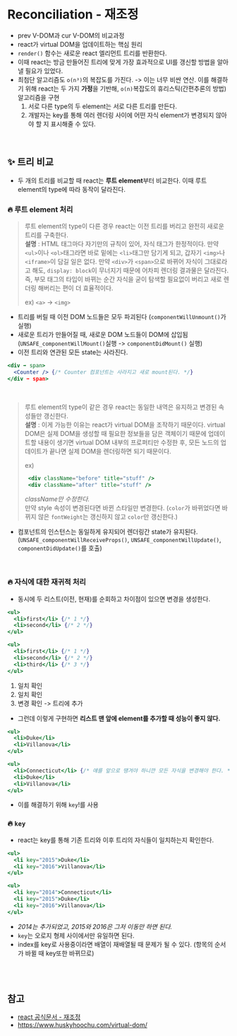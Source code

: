 # Reconciliation - 재조정

- prev V-DOM과 cur V-DOM의 비교과정
- react가 virtual DOM을 업데이트하는 핵심 원리
- `render()` 함수는 새로운 react 엘리먼트 트리를 반환한다.
- 이때 react는 방금 만들어진 트리에 맞게 가장 효과적으로 UI를 갱신할 방법을 알아낼 필요가 있었다.
- 최첨단 알고리즘도 `o(n³)`의 복잡도를 가진다. -> 이는 너무 비싼 연산. 이를 해결하기 위해 react는 두 가지 **가정**을 기반해, `o(n)`복잡도의 휴리스틱(간편추론의 방법) 알고리즘을 구현
  1. 서로 다른 type의 두 element는 서로 다른 트리를 만든다.
  2. 개발자는 key를 통해 여러 렌더링 사이에 어떤 자식 element가 변경되지 않아야 할 지 표시해줄 수 있다.

<br>

## ✨ 트리 비교

- 두 개의 트리를 비교할 때 react는 **루트 element**부터 비교한다. 이때 루트 element의 type에 따라 동작이 달라진다.

### 🔥 루트 element 처리

> 루트 element의 type이 다른 경우 react는 이전 트리를 버리고 완전히 새로운 트리를 구축한다.  
> **설명** : HTML 태그마다 자기만의 규칙이 있어, 자식 태그가 한정적이다. 만약 `<ul>`이나 `<ol>`태그라면 바로 밑에는 `<li>`태그만 담기게 되고, 갑자기 `<img>`나 `<iframe>`이 담길 일은 없다. 만약 `<div>`가 `<span>`으로 바뀌어 자식이 그대로라고 해도, `display: block`이 무너지기 때문에 어차피 렌더링 결과물은 달라진다. 즉, 부모 태그의 타입이 바뀌는 순간 자식을 굳이 탐색할 필요없이 버리고 새로 렌더링 해버리는 편이 더 효율적이다.
>
> ex) `<a>` -> `<img>`

- 트리를 버릴 때 이전 DOM 노드들은 모두 파괴된다 (`componentWillUnmount()`가 실행)
- 새로운 트리가 만들어질 때, 새로운 DOM 노드들이 DOM에 삽입됨 (`UNSAFE_componentWillMount()`실행 -> `componentDidMount()` 실행)
- 이전 트리와 연관된 모든 state는 사라진다.

```jsx
<div ➡️ span>
  <Counter /> {/* Counter 컴포넌트는 사라지고 새로 mount된다. */}
</div ➡️ span>
```

<br>

> 루트 element의 type이 같은 경우 react는 동일한 내역은 유지하고 변경된 속성들만 갱신한다.  
> **설명** : 이게 가능한 이유는 react가 virtual DOM을 조작하기 때문이다. virtual DOM은 실제 DOM을 생성할 때 필요한 정보들을 담은 객체이기 때문에 업데이트할 내용이 생기면 virtual DOM 내부의 프로퍼티만 수정한 후, 모든 노드의 업데이트가 끝나면 실제 DOM을 렌더링하면 되기 때문이다.
>
> ex)
>
> ```jsx
>  <div className="before" title="stuff" />
>  <div className="after" title="stuff" />
> ```
>
> _className만 수정한다._  
> 만약 style 속성이 변경된다면 바뀐 스타일만 변경한다. (`color`가 바뀌었다면 바뀌지 않은 `fontWeight`는 갱신하지 않고 `color`만 갱신한다.)

- 컴포넌트의 인스턴스는 동일하게 유지되어 렌더링간 state가 유지된다. (`UNSAFE_componentWillReceiveProps()`, `UNSAFE_componentWillUpdate()`, `componentDidUpdate()`를 호출)

<br>

### 🔥 자식에 대한 재귀적 처리

- 동시에 두 리스트(이전, 현재)를 순회하고 차이점이 있으면 변경을 생성한다.

```jsx
<ul>
  <li>first</li> {/* 1 */}
  <li>second</li> {/* 2 */}
</ul>

<ul>
  <li>first</li> {/* 1 */}
  <li>second</li> {/* 2 */}
  <li>third</li> {/* 3 */}
</ul>
```

1. 일치 확인
2. 일치 확인
3. 변경 확인 -> 트리에 추가

- 그런데 이렇게 구현하면 **리스트 맨 앞에 element를 추가할 때 성능이 좋지 않다.**

```jsx
<ul>
  <li>Duke</li>
  <li>Villanova</li>
</ul>

<ul>
  <li>Connecticut</li> {/* 얘를 앞으로 땡겨야 하니깐 모든 자식을 변경해야 한다. */}
  <li>Duke</li>
  <li>Villanova</li>
</ul>
```

- 이를 해결하기 위해 `key`!를 사용

### 🔥 `key`

- react는 key를 통해 기존 트리와 이후 트리의 자식들이 일치하는지 확인한다.

```jsx
<ul>
  <li key="2015">Duke</li>
  <li key="2016">Villanova</li>
</ul>

<ul>
  <li key="2014">Connecticut</li>
  <li key="2015">Duke</li>
  <li key="2016">Villanova</li>
</ul>

```

- _2014는 추가되었고, 2015와 2016은 그저 이동만 하면 된다._
- `key`는 오로지 형제 사이에서만 유일하면 된다.
- index를 key로 사용중이라면 배열이 재배열될 때 문제가 될 수 있다. (항목의 순서가 바뀔 때 key또한 바뀌므로)

<br>
<br>

## 참고

- [react 공식문서 - 재조정](https://ko.reactjs.org/docs/reconciliation.html)
- https://www.huskyhoochu.com/virtual-dom/
